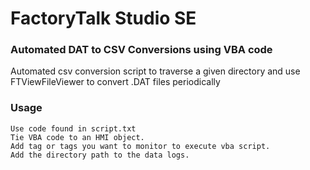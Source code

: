 # FactoryTalk Studio SE  
### Automated DAT to CSV Conversions using VBA code
Automated csv conversion script to traverse a given directory and use FTViewFileViewer to convert .DAT files periodically
### Usage
```
Use code found in script.txt
Tie VBA code to an HMI object.
Add tag or tags you want to monitor to execute vba script.
Add the directory path to the data logs.
```
